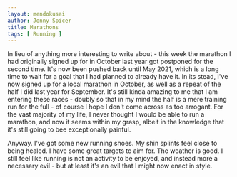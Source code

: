 ```yaml
---
layout: mendokusai
author: Jonny Spicer
title: Marathons
tags: [ Running ]
---
```

In lieu of anything more interesting to write about - this week the marathon I had originally signed up for in October last year got postponed for the second time. It's now been
pushed back until May 2021, which is a long time to wait for a goal that I had planned to already have it. In its stead, I've now signed up for a local marathon in October, as well
as a repeat of the half I did last year for September. It's still kinda amazing to me that I am entering these races - doubly so that in my mind the half is a mere training run for the
full - of course I hope I don't come across as too arrogant. For the vast majority of my life, I never thought I would be able to run a marathon, and now it seems within my grasp,
albeit in the knowledge that it's still going to bee exceptionally painful.

Anyway. I've got some new running shoes. My shin splints feel close to being healed. I have some great targets to aim for. The weather is good. I still feel like running is not an
activity to be enjoyed, and instead more a necessary evil - but at least it's an evil that I might now enact in style.
